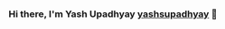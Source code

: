 ### Hi there, I'm Yash Upadhyay [yashsupadhyay](https://github.com/yashsupadhyay) 👋

<!--
**yashsupadhyay/yashsupadhyay** is a ✨ _special_ ✨ repository because its `README.md` (this file) appears on your GitHub profile.

Here are some ideas to get you started:

- 🔭 I’m currently working on ...Python/CyberSecurity
- 🌱 I’m currently learning ...Cloud Security/AI/ML
- 👯 I’m looking to collaborate on ...Any Python Project
- 🤔 I’m looking for help with ...Everything
- 💬 Ask me about ...Anything
- 📫 How to reach me: ...yash.upadhyay@protonmail.com
- 😄 Pronouns: ...He/Him
- ⚡ Fun fact: ...I'm Aircraft Maintenance Engineer
-->

